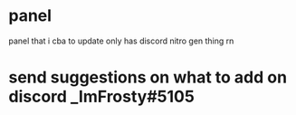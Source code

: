 # panel
panel that i cba to update only has discord nitro gen thing rn

# send suggestions on what to add on discord _ImFrosty#5105
